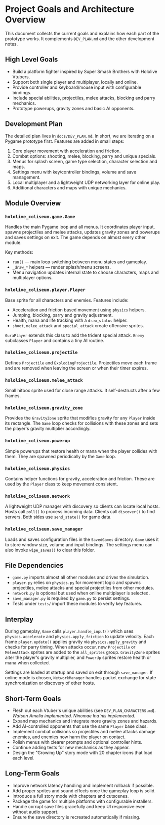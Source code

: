 # Project Goals and Architecture Overview

This document collects the current goals and explains how each part of the
prototype works.  It complements `DEV_PLAN.md` and the other development notes.

## High Level Goals

- Build a platform fighter inspired by Super Smash Brothers with Hololive
  Vtubers.
- Support both single player and multiplayer, locally and online.
- Provide controller and keyboard/mouse input with configurable bindings.
- Include special abilities, projectiles, melee attacks, blocking and parry
  mechanics.
- Prototype powerups, gravity zones and basic AI opponents.

## Development Plan

The detailed plan lives in `docs/DEV_PLAN.md`.  In short, we are iterating on a
Pygame prototype first.  Features are added in small steps:

1. Core player movement with acceleration and friction.
2. Combat options: shooting, melee, blocking, parry and unique specials.
3. Menus for splash screen, game type selection, character selection and maps.
4. Settings menu with key/controller bindings, volume and save management.
5. Local multiplayer and a lightweight UDP networking layer for online play.
6. Additional characters and maps with unique mechanics.

## Module Overview

### `hololive_coliseum.game.Game`
Handles the main Pygame loop and all menus.  It coordinates player input,
spawns projectiles and melee attacks, updates gravity zones and powerups and
saves settings on exit.  The game depends on almost every other module.

Key methods:
- `run()` — main loop switching between menu states and gameplay.
- `_draw_*` helpers — render splash/menu screens.
- Menu navigation updates internal state to choose characters, maps and
  multiplayer options.

### `hololive_coliseum.player.Player`
Base sprite for all characters and enemies.  Features include:
- Acceleration and friction based movement using `physics` helpers.
- Jumping, blocking, parry and gravity adjustment.
- Health, mana and life tracking with a `draw_status` helper.
- `shoot`, `melee_attack` and `special_attack` create offensive sprites.

`GuraPlayer` extends this class to add the trident special attack.  `Enemy`
subclasses `Player` and contains a tiny AI routine.

### `hololive_coliseum.projectile`
Defines `Projectile` and `ExplodingProjectile`.  Projectiles move each frame and
are removed when leaving the screen or when their timer expires.

### `hololive_coliseum.melee_attack`
Small hitbox sprite used for close range attacks.  It self-destructs after a few
frames.

### `hololive_coliseum.gravity_zone`
Provides the `GravityZone` sprite that modifies gravity for any `Player` inside
its rectangle.  The `Game` loop checks for collisions with these zones and sets
the player's gravity multiplier accordingly.

### `hololive_coliseum.powerup`
Simple powerups that restore health or mana when the player collides with them.
They are spawned periodically by the `Game` loop.

### `hololive_coliseum.physics`
Contains helper functions for gravity, acceleration and friction.  These are used
by the `Player` class to keep movement consistent.

### `hololive_coliseum.network`
A lightweight UDP manager with discovery so clients can locate local hosts.
Hosts call `poll()` to process incoming data.  Clients call `discover()` to find
servers.  Both sides use `send_state()` for game data.

### `hololive_coliseum.save_manager`
Loads and saves configuration files in the `SavedGames` directory.  `Game` uses
it to store window size, volume and input bindings.  The settings menu can also
invoke `wipe_saves()` to clear this folder.

## File Dependencies

- `game.py` imports almost all other modules and drives the simulation.
- `player.py` relies on `physics.py` for movement logic and spawns projectiles,
  melee attacks and special projectiles from other modules.
- `network.py` is optional but used when online multiplayer is selected.
- `save_manager.py` is required by `game.py` to persist settings.
- Tests under `tests/` import these modules to verify key features.

## Interplay

During gameplay, `Game` calls `player.handle_input()` which uses
`physics.accelerate` and `physics.apply_friction` to update velocity.  Each frame
`player.update()` applies gravity via `physics.apply_gravity` and checks for
parry timing.  When attacks occur, new `Projectile` or `MeleeAttack` sprites are
added to the `all_sprites` group.  `GravityZone` sprites alter the player's
gravity multiplier, and `PowerUp` sprites restore health or mana when collected.

Settings are loaded at startup and saved on exit through `save_manager`.  If
online mode is chosen, `NetworkManager` handles packet exchange for state
synchronization or discovery of other hosts.

## Short-Term Goals

 - Flesh out each Vtuber's unique abilities (see `DEV_PLAN_CHARACTERS.md`).
  *Watson Amelia implemented.*
  *Ninomae Ina'nis implemented.*
- Expand map mechanics and integrate more gravity zones and hazards.
- Add AI-controlled opponents that use the same `Player` base class.
- Implement combat collisions so projectiles and melee attacks damage
  enemies, and enemies now harm the player on contact.
- Polish menus with clearer prompts and optional controller hints.
- Continue adding tests for new mechanics as they appear.
- Design the "Growing Up" story mode with 20 chapter icons that load each level.

## Long-Term Goals

- Improve network latency handling and implement rollback if possible.
- Add proper sprites and sound effects once the gameplay loop is solid.
- Introduce a full story mode with chapters and cutscenes.
- Package the game for multiple platforms with configurable installers.
- Handle corrupt save files gracefully and keep UI responsive even without audio support.
- Ensure the save directory is recreated automatically if missing.

